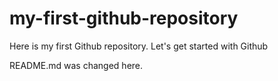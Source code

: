 # my-first-github-repository
Here is my first Github repository. Let's get started with Github

README.md was changed here.
